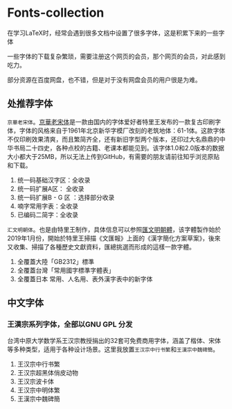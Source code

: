 # Fonts-collection

在学习LaTeX时，经常会遇到很多文档中设置了很多字体，这是积累下来的一些字体

一些字体的下载复杂繁琐，需要注册这个网页的会员，那个网页的会员，对此感到吃力。

部分资源在百度网盘，也不错，但是对于没有网盘会员的用户很是为难。

## 处推荐字体

`京華老宋体`。[京華老宋体](https://zhuanlan.zhihu.com/p/637491623?from=thosefree.com)是一款由国内的字体爱好者特里王发布的一款复古印刷字体，字体的风格来自于1961年北京新华字模厂改刻的老筑地体：61-1体。这款字体不仅印刷效果清爽，而且繁简齐全，还有新旧字型两个版本，还印过大名鼎鼎的中华书局二十四史，各种点校的古籍、老课本都能见到。该字体1.0和2.0版本的数据大小都大于25MB，所以无法上传到GitHub，有需要的朋友请前往知乎浏览原贴和下载。

1. 统一码基础汉字区：全收录
2. 统一码扩展A区： 全收录
3. 统一码扩展B - G 区 ：选择部分收录
4. 喃字常用字表：全收录
5. 已编码二简字：全收录

`汇文明朝体`。也是由特里王制作，具体信息可以参照[匯文明朝體](https://zhuanlan.zhihu.com/p/344103391)，该字體製作始於2019年1月份，開始於特里王掃描《文匯報》上面的《漢字簡化方案草案》，後來又收集、掃描了各種歷史文獻資料，匯總挑選而形成的這樣一款字體。

1. 全覆蓋大陸「GB2312」標準
2. 全覆蓋台灣「常用國字標準字體表」
3. 全覆蓋日本 常用、人名用、表外漢字表中的新字体

## 中文字体

### 王漢宗系列字体，全部以GNU GPL 分发

台湾中原大学数学系王汉宗教授捐出的32套可免费商用字体，涵盖了楷体、宋体等多种类型，适用于各种设计场景。这里我放置`王汉宗中行书繁`和`王漢宗中魏碑簡`。

1. 王汉宗中行书繁
2. 王汉宗超黑体俏皮动物
3. 王汉宗波卡体
4. 王汉宗中明体繁
5. 王漢宗中魏碑簡

### 
